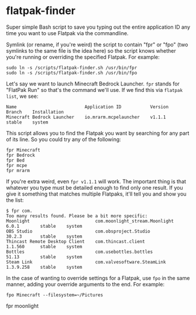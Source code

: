 # flatpak-finder
Super simple Bash script to save you typing out the entire application ID any time you want to use Flatpak via the commandline.

Symlink (or rename, if you're weird) the script to contain "fpr" or "fpo" (two symlinks to the same file is the idea here) so the script knows whether you're running or overriding the specified Flatpak.
For example:

```
sudo ln -s /scripts/flatpak-finder.sh /usr/bin/fpr
sudo ln -s /scripts/flatpak-finder.sh /usr/bin/fpo
```

Let's say we want to launch Minecraft Bedrock Launcher. `fpr` stands for "FlatPak Run" so that's the command we'll use.
If we find this via `flatpak list`, we see:
```
Name                          Application ID           Version   Branch    Installation
Minecraft Bedrock Launcher    io.mrarm.mcpelauncher    v1.1.1    stable    system
```

This script allows you to find the Flatpak you want by searching for any part of its line. So you could try any of the following:
```
fpr Minecraft
fpr Bedrock
fpr Bed
fpr mcpe
fpr mrarm
```
If you're extra weird, even `fpr v1.1.1` will work.
The important thing is that whatever you type must be detailed enough to find only one result. If you give it something that matches multiple Flatpaks, it'll tell you and show you the list:
```
$ fpr com.
Too many results found. Please be a bit more specific:
Moonlight                         com.moonlight_stream.Moonlight    6.0.1        stable    system                                
OBS Studio                        com.obsproject.Studio             30.2.3       stable    system           
Thincast Remote Desktop Client    com.thincast.client               1.1.560      stable    system
Bottles                           com.usebottles.bottles            51.13        stable    system                                
Steam Link                        com.valvesoftware.SteamLink       1.3.9.258    stable    system
```


In the case of wanting to override settings for a Flatpak, use `fpo` in the same manner, adding your override arguments to the end. For example:
```
fpo Minecraft --filesystem=~/Pictures
```
fpr moonlight
